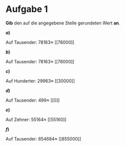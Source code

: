 <!--
version:  0.0.1

language: de

@style
input {
    text-align: center;
}

.flex-container {
    display: flex;
    flex-wrap: wrap;
    align-items: stretch;
    gap: 20px;
}

.flex-child {
    flex: 1;
    min-width: 350px;
    margin-right: 20px;
}

@media (max-width: 400px) {
    .flex-child {
        flex: 100%;
        margin-right: 0;
    }
}
@end

formula: \carry   \textcolor{red}{\scriptsize #1}
formula: \digit   \rlap{\carry{#1}}\phantom{#2}#2
formula: \permil  \text{‰}

import: https://raw.githubusercontent.com/liaTemplates/algebrite/master/README.md
import: https://raw.githubusercontent.com/LiaTemplates/Tikz-Jax/main/README.md

script: https://cdn.jsdelivr.net/gh/LiaTemplates/Tikz-Jax@main/dist/index.js

@round
<script>
  let value = `@input`;
  if (value.startsWith("@")) {
    ""
  } else {
    value = JSON.parse(value);
    value = value[0]
    value = value.replace(/,/g, ".");
    value = parseFloat(value);
    value = Math.round(value * Math.pow(10,@1)) / Math.pow(10,@1);
    value == @0
  }
</script>
@end

tags: Runden, leicht

-->




# Aufgabe 1

**Gib** den auf die angegebene Stelle gerundeten Wert **an**.


<section class="flex-container">

<div class="flex-child">

__$a)\;\;$__

Auf Tausender: $78163 \approx$ [[78000]]

</div>



<div class="flex-child">

__$b)\;\;$__

Auf Tausender: $78163 \approx$ [[78000]]

</div>




<div class="flex-child">

__$c)\;\;$__

Auf Hunderter: $29963 \approx$ [[30000]]

</div>




<div class="flex-child">

__$d)\;\;$__

Auf Tausender: $499 \approx$ [[0]]

</div>




<div class="flex-child">

__$e)\;\;$__

Auf Zehner: $55164 \approx$ [[55160]]

</div>



<div class="flex-child">

__$f)\;\;$__

Auf Tausender: $854684 \approx$ [[855000]]

</div>


</section>